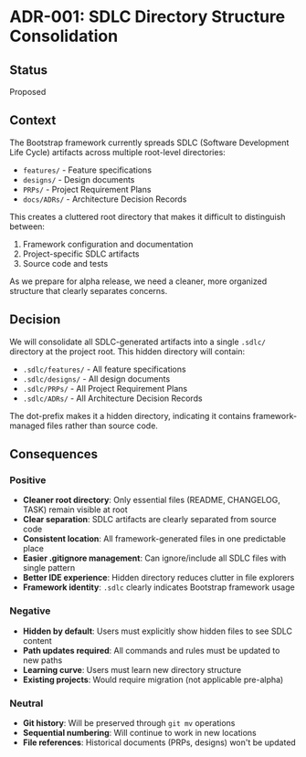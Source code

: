 # ADR-001: SDLC Directory Structure Consolidation

## Status
Proposed

## Context
The Bootstrap framework currently spreads SDLC (Software Development Life Cycle) artifacts across multiple root-level directories:
- `features/` - Feature specifications
- `designs/` - Design documents
- `PRPs/` - Project Requirement Plans
- `docs/ADRs/` - Architecture Decision Records

This creates a cluttered root directory that makes it difficult to distinguish between:
1. Framework configuration and documentation
2. Project-specific SDLC artifacts
3. Source code and tests

As we prepare for alpha release, we need a cleaner, more organized structure that clearly separates concerns.

## Decision
We will consolidate all SDLC-generated artifacts into a single `.sdlc/` directory at the project root. This hidden directory will contain:
- `.sdlc/features/` - All feature specifications
- `.sdlc/designs/` - All design documents
- `.sdlc/PRPs/` - All Project Requirement Plans
- `.sdlc/ADRs/` - All Architecture Decision Records

The dot-prefix makes it a hidden directory, indicating it contains framework-managed files rather than source code.

## Consequences

### Positive
- **Cleaner root directory**: Only essential files (README, CHANGELOG, TASK) remain visible at root
- **Clear separation**: SDLC artifacts are clearly separated from source code
- **Consistent location**: All framework-generated files in one predictable place
- **Easier .gitignore management**: Can ignore/include all SDLC files with single pattern
- **Better IDE experience**: Hidden directory reduces clutter in file explorers
- **Framework identity**: `.sdlc` clearly indicates Bootstrap framework usage

### Negative
- **Hidden by default**: Users must explicitly show hidden files to see SDLC content
- **Path updates required**: All commands and rules must be updated to new paths
- **Learning curve**: Users must learn new directory structure
- **Existing projects**: Would require migration (not applicable pre-alpha)

### Neutral
- **Git history**: Will be preserved through `git mv` operations
- **Sequential numbering**: Will continue to work in new locations
- **File references**: Historical documents (PRPs, designs) won't be updated
